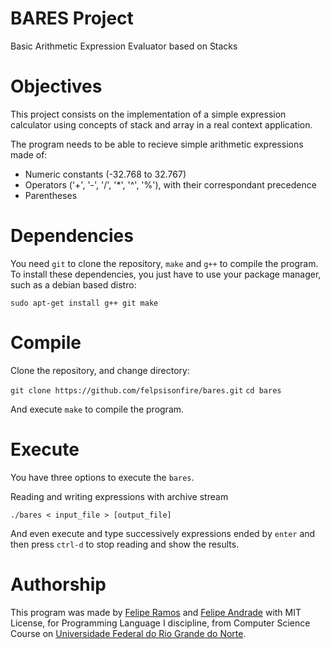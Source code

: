 # BARES Project
Basic Arithmetic Expression Evaluator based on Stacks

# Objectives
This project consists on the implementation of a simple expression calculator
using concepts of stack and array in a real context application.

The program needs to be able to recieve simple arithmetic expressions made of:
+ Numeric constants (-32.768 to 32.767)
+ Operators ('+', '-', '/', '*', '^', '%'), with their correspondant precedence
+ Parentheses

# Dependencies
You need `git` to clone the repository, `make` and `g++` to compile the program.
To install these dependencies, you just have to use your package manager, such 
as a debian based distro:

`sudo apt-get install g++ git make`

# Compile
Clone the repository, and change directory:

`git clone https://github.com/felpsisonfire/bares.git`
`cd bares`

And execute `make` to compile the program.

# Execute
You have three options to execute the `bares`.

Reading and writing expressions with archive stream
```
./bares < input_file > [output_file]
```
And even execute and type successively expressions ended by `enter`  and then 
press `ctrl-d` to stop reading and show the results.

# Authorship
This program was made by 
[Felipe Ramos](https://github.com/FelipeCRamos) and 
[Felipe Andrade](https://github.com/felspsisonfire) 
with MIT License, for Programming Language I discipline, from Computer Science 
Course on [Universidade Federal do Rio Grande do Norte](https://ufrn.br).
